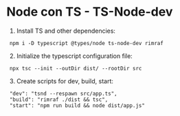 # Node con TS - TS-Node-dev

1.  Install TS and other dependencies:

```
 npm i -D typescript @types/node ts-node-dev rimraf
```

2. Initialize the typescript configuration file:

```
 npx tsc --init --outDir dist/ --rootDir src
```

3. Create scripts for dev, build, start:

```
 "dev": "tsnd --respawn src/app.ts",
 "build": "rimraf ./dist && tsc",
 "start": "npm run build && node dist/app.js"
```
